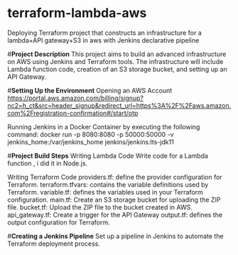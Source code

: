 # terraform-lambda-aws
Deploying Terraform project that constructs an infrastructure for a lambda+API gateway+S3 in aws with Jenkins declarative pipeline

#**Project Description**
This project aims to build an advanced infrastructure on AWS using Jenkins and Terraform tools. The infrastructure will include Lambda function code, creation of an S3 storage bucket, and setting up an API Gateway.

#**Setting Up the Environment**
Opening an AWS Account
https://portal.aws.amazon.com/billing/signup?nc2=h_ct&src=header_signup&redirect_url=https%3A%2F%2Faws.amazon.com%2Fregistration-confirmation#/start/otp

Running Jenkins in a Docker Container
by executing the following command:
docker run -p 8080:8080 -p 50000:50000 -v jenkins_home:/var/jenkins_home jenkins/jenkins:lts-jdk11

#**Project Build Steps**
Writing Lambda Code
Write code for a Lambda function , i did it in  Node.js.

Writing Terraform Code
    providers.tf: define the provider configuration for Terraform.
    terraform.tfvars: contains the variable definitions used by Terraform.
    variable.tf: defines the variables used in your Terraform configuration. 
    main.tf: Create an S3 storage bucket for uploading the ZIP file.
    bucket.tf: Upload the ZIP file to the bucket created in AWS.
    api_gateway.tf: Create a trigger for the API Gateway
    output.tf: defines the output configuration for Terraform.
    

#**Creating a Jenkins Pipeline**
Set up a pipeline in Jenkins to automate the Terraform deployment process.







